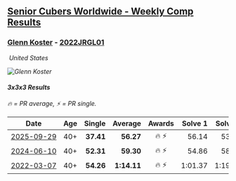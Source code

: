 <style>table {white-space: nowrap;}</style>
<link rel="stylesheet" type="text/css" href="/scw-comp/css/flags.css" />

## [Senior Cubers Worldwide - Weekly Comp Results](/scw-comp/results/)
### [Glenn Koster](README.md) - [2022JRGL01](https://www.worldcubeassociation.org/persons/2022JRGL01?event=333)

<i class="flag flag-US" />&nbsp;United States

![Glenn Koster](1642001592.jpg)

#### 3x3x3 Results

<span style="white-space: nowrap;">🔥 = PR average</span>, <span style="white-space: nowrap;">⚡ = PR single</span>.

| Date | Age | Single | Average | Awards | Solve 1 | Solve 2 | Solve 3 | Solve 4 | Solve 5 | Video |
| :--: | :--: | --: | --: | :--: | --: | --: | --: | --: | --: | :-- |
| [2025-09-29](../../results/2025-09-29/333.md) | 40+ | **37.41** | **56.27** | 🔥 ⚡ | 56.14 | 53.28 | 59.40 | DNF | **37.41** | [Desktop](https://www.facebook.com/events/3131653436983766/permalink/3148137982001978) / [Mobile](https://m.facebook.com/events/3131653436983766?view=permalink&id=3148137982001978) |
| [2024-06-10](../../results/2024-06-10/333.md) | 40+ | **52.31** | **59.30** | 🔥 ⚡ | 54.86 | 58.33 | 1:04.72 | **52.31** | 1:11.99 | [Desktop](https://www.facebook.com/events/1031082051776253/permalink/1039277210956737) / [Mobile](https://m.facebook.com/events/1031082051776253?view=permalink&id=1039277210956737) |
| [2022-03-07](../../results/2022-03-07/333.md) | 40+ | **54.26** | **1:14.11** | 🔥 ⚡ | 1:01.37 | 1:19.92 | 1:29.08 | **54.26** | 1:21.05 | [Desktop](https://www.facebook.com/events/543808583529148/permalink/546823446560995) / [Mobile](https://m.facebook.com/events/543808583529148?view=permalink&id=546823446560995) |


<!-- Global site tag (gtag.js) - Google Analytics -->
<script async src="https://www.googletagmanager.com/gtag/js?id=UA-86348435-3"></script>
<script>window.dataLayer = window.dataLayer || []; function gtag() {dataLayer.push(arguments);} gtag('js', new Date()); gtag('config', 'UA-86348435-3');</script>
